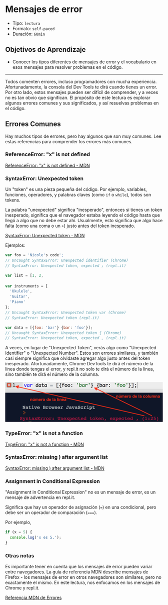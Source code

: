 # Mensajes de error

* Tipo: `lectura`
* Formato: `self-paced`
* Duración: `60min`

## Objetivos de Aprendizaje

* Conocer los tipos diferentes de mensajes de error y el vocabulario en esos
  mensajes para resolver problemas en el código.

***

Todos comenten errores, incluso programadores con mucha experiencia.
Afortunadamente, la consola del Dev Tools te dirá cuando tienes un error.
Por otro lado, estos mensajes pueden ser difícil de comprender, y a veces
no es tan obvio que significan. El propósito de este lectura es explorar algunos
errores comunes y sus significados, y así resuelvas problemas en el código.

## Errores Comunes

Hay muchos tipos de errores, pero hay algunos que son muy comunes. Lee estas
referencias para comprender los errores más comunes.

### ReferenceError: "x" is not defined

[ReferenceError: "x" is not defined - MDN](https://developer.mozilla.org/es/docs/Web/JavaScript/Reference/Errors/Not_defined)

### SyntaxError: Unexpected token

Un "token" es una pieza pequeña del código. Por ejemplo, variables, funciones,
operadores, y palabras claves (como `if` o `while`), todos son tokens.

La palabra "unexpected" significa "inesperado", entonces si tienes un token
inesperado, significa que el navegador estaba leyendo el código hasta que llegó
a algo que no debe estar ahí. Usualmente, esto significa que algo hace falta
(como una coma o un `+`) justo antes del token inesperado.

[SyntaxError: Unexpected token - MDN](https://developer.mozilla.org/es/docs/Web/JavaScript/Reference/Errors/Unexpected_token)

Ejemplos:

```javascript
var foo = 'Nicole's code';
// Uncaught SyntaxError: Unexpected identifier (Chrome)
// SyntaxError: Unexpected token, expected ; (repl.it)
```

```javascript
var list = [1, 2,

var instruments = [
  'Ukulele',
  'Guitar',
  'Piano'
};
// Uncaught SyntaxError: Unexpected token var (Chrome)
// SyntaxError: Unexpected token (repl.it)
```

```javascript
var data = [{foo: 'bar'} {bar: 'foo'}];
// Uncaught SyntaxError: Unexpected token { (Chrome)
// SyntaxError: Unexpected token, expected , (repl.it)
```

A veces, en lugar de "Unexpected Token", verás algo como "Unexpected Identifier"
o "Unexpected Number". Estos son errores similares, y también casi siempre
significa que olvidaste agregar algo justo antes del
token inesperado. Afortunadamente, Chrome DevTools te dirá el número de la linea
donde tengas el error, y repl.it no solo te dirá el número de la linea, sino
también te dirá el número de la columna.

![repl.it screenshot](img-line-number.png)

### TypeError: "x" is not a function

[TypeError: "x" is not a function - MDN](https://developer.mozilla.org/es/docs/Web/JavaScript/Reference/Errors/Not_a_function)

### SyntaxError: missing ) after argument list

[SyntaxError: missing ) after argument list - MDN](https://developer.mozilla.org/es/docs/Web/JavaScript/Reference/Errors/Missing_parenthesis_after_argument_list)

### Assignment in Conditional Expression

"Assignment in Conditional Expression" no es un mensaje de error, es un mensaje
de advertencia en repl.it.

Significa que hay un operador de asignación (`=`) en una condicional, pero debe
ser un operador de comparación (`===`).

Por ejemplo,

```javascript
if (x = 5) {
  console.log('x es 5.');
}
```

### Otras notas

Es importante tener en cuenta que los mensajes de error pueden variar entre
navegadores. La guía de referencia MDN describe mensajes de Firefox - los
mensajes de error en otros navegadores son similares, pero no exactamente el
mismo. En este lectura, nos enfocamos en los mensajes de Chrome y repl.it.

[Referencia MDN de Errores](https://developer.mozilla.org/es/docs/Web/JavaScript/Reference/Errors)
